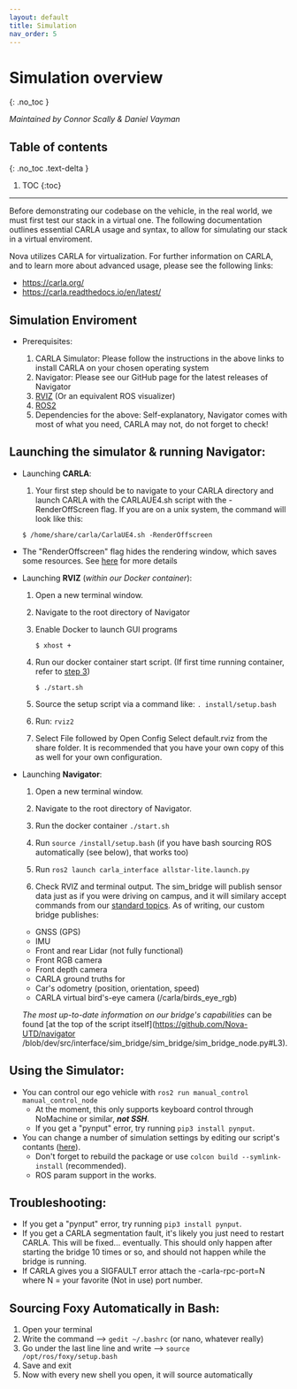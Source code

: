 ```yaml
---
layout: default
title: Simulation
nav_order: 5
---
```


# Simulation overview
{: .no_toc }

*Maintained by Connor Scally & Daniel Vayman*

## Table of contents
{: .no_toc .text-delta }

1. TOC
{:toc}

---

Before demonstrating our codebase on the vehicle, in the real world, we must first test our stack in a virtual one. The following documentation outlines essential CARLA usage and syntax, to allow for simulating our stack in a virtual enviroment. 

Nova utilizes CARLA for virtualization. For further information on CARLA, and to learn more about advanced usage, please see the following links: 

- https://carla.org/
- https://carla.readthedocs.io/en/latest/

## Simulation Enviroment

 * Prerequisites:

    1. CARLA Simulator: Please follow the instructions in the above links to install CARLA on your chosen operating system
    2. Navigator: Please see our GitHub page for the latest releases of Navigator
    3. [RVIZ](http://wiki.ros.org/rviz) (Or an equivalent ROS visualizer)
    4. [ROS2](https://docs.ros.org/en/foxy/index.html)
    5. Dependencies for the above: Self-explanatory, Navigator comes with most of what you need, CARLA may not, do not forget to check!



## Launching the simulator & running Navigator:

* Launching **CARLA**:

    1. Your first step should be to navigate to your CARLA directory and launch CARLA with the CARLAUE4.sh script with the -RenderOffScreen flag. If you are on a unix system, the command will look like this:

    ```
    $ /home/share/carla/CarlaUE4.sh -RenderOffscreen
    ```

 - The "RenderOffscreen" flag hides the rendering window, which saves some resources. See [here](https://carla.readthedocs.io/en/latest/start_quickstart/#command-line-options) for more details


* Launching **RVIZ** (*within our Docker container*):

    1. Open a new terminal window.
    
    2. Navigate to the root directory of Navigator

    3. Enable Docker to launch GUI programs
    
        `$ xhost +`
    
    3. Run our docker container start script. (If first time running container, refer to [step 3](/navigator/index)) 
       
        `$ ./start.sh `
    
    4. Source the setup script via a command like: `. install/setup.bash`

    5. Run: `rviz2`
    6. Select File followed by Open Config Select default.rviz from the share folder. It is recommended that you have your own copy of this as well             for your own configuration.
    
* Launching **Navigator**:

    1. Open a new terminal window.

    2. Navigate to the root directory of Navigator.

    3. Run the docker container `./start.sh`

    4. Run `source /install/setup.bash` (if you have bash sourcing ROS automatically (see below), that works too)

    5. Run `ros2 launch carla_interface allstar-lite.launch.py`

    6. Check RVIZ and terminal output. The sim_bridge will publish sensor data just as if you were driving on campus, and it will similary accept commands      from our [standard topics](https://github.com/Nova-UTD/navigator/wiki/Topic-and-transform-structure). As of writing, our custom bridge publishes:

    - GNSS (GPS)
    - IMU
    - Front and rear Lidar (not fully functional)
    - Front  RGB camera
    - Front depth camera
    - CARLA ground truths for
    - Car's odometry (position, orientation, speed)
    - CARLA virtual bird's-eye camera (/carla/birds_eye_rgb)

    *The most up-to-date information on our bridge's capabilities* can be found [at the top of the script itself](https://github.com/Nova-UTD/navigator         /blob/dev/src/interface/sim_bridge/sim_bridge/sim_bridge_node.py#L3).


## Using the Simulator:

- You can control our ego vehicle with `ros2 run manual_control manual_control_node`
   - At the moment, this only supports keyboard control through NoMachine or similar, ***not SSH***.
   - If you get a "pynput" error, try running `pip3 install pynput`.
- You can change a number of simulation settings by editing our script's contants ([here](https://github.com/Nova-UTD/navigator/blob/fd05a57a46f286961956ea35986c0107a786acdf/src/interface/sim_bridge/sim_bridge/sim_bridge_node.py#L27)).
   - Don't forget to rebuild the package or use `colcon build --symlink-install` (recommended).
   - ROS param support in the works.

## Troubleshooting:

- If you get a "pynput" error, try running `pip3 install pynput`.
- If you get a CARLA segmentation fault, it's likely you just need to restart CARLA. This will be fixed... eventually. This should only happen after starting the bridge 10 times or so, and should not happen while the bridge is running.
- If CARLA gives you a SIGFAULT error attach the -carla-rpc-port=N where N = your favorite (Not in use) port number.

## Sourcing Foxy Automatically in Bash:

1. Open your terminal
2. Write the command --> `gedit ~/.bashrc` (or nano, whatever really)
3. Go under the last line line and write --> ```source /opt/ros/foxy/setup.bash```
4. Save and exit
5. Now with every new shell you open, it will source automatically

